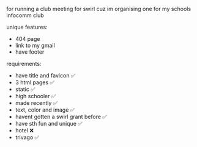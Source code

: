 for running a club meeting for swirl cuz im organising one for my schools infocomm club

unique features:
- 404 page
- link to my gmail
- have footer 

requirements:
- have title and favicon ✅
- 3 html pages ✅
- static ✅
- high schooler ✅
- made recently ✅
- text, color and image ✅
- havent gotten a swirl grant before ✅
- have sth fun and unique ✅
- hotel ❌
- trivago ✅